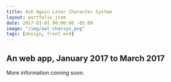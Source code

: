 ```yaml
---
title: Ask Again Later Character System
layout: portfolio_item
date: 2017-03-01 00:00:00 -05:00
image: "/img/aal-charsys.png"
tags: [design, front end]
---
```


## An web app, January 2017 to March 2017

More information coming soon.

